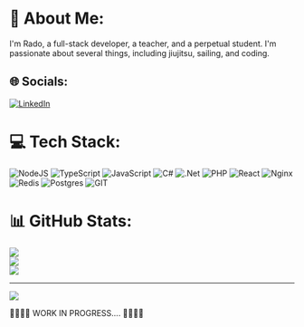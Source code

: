# 💫 About Me:
I'm Rado, a full-stack developer, a teacher, and a perpetual student. I'm passionate about several things, including jiujitsu, sailing, and coding.<br>


## 🌐 Socials:
[![LinkedIn](https://img.shields.io/badge/LinkedIn-%230077B5.svg?logo=linkedin&logoColor=white)](https://linkedin.com/in/https://www.linkedin.com/in/martin-radovitzky-1534321b8/) 

# 💻 Tech Stack:
![NodeJS](https://img.shields.io/badge/node.js-6DA55F?style=for-the-badge&logo=node.js&logoColor=white) ![TypeScript](https://img.shields.io/badge/typescript-%23007ACC.svg?style=for-the-badge&logo=typescript&logoColor=white) ![JavaScript](https://img.shields.io/badge/javascript-%23323330.svg?style=for-the-badge&logo=javascript&logoColor=%23F7DF1E) ![C#](https://img.shields.io/badge/c%23-%23239120.svg?style=for-the-badge&logo=c-sharp&logoColor=white) ![.Net](https://img.shields.io/badge/.NET-5C2D91?style=for-the-badge&logo=.net&logoColor=white) ![PHP](https://img.shields.io/badge/php-%23777BB4.svg?style=for-the-badge&logo=php&logoColor=white) ![React](https://img.shields.io/badge/react-%2320232a.svg?style=for-the-badge&logo=react&logoColor=%2361DAFB) ![Nginx](https://img.shields.io/badge/nginx-%23009639.svg?style=for-the-badge&logo=nginx&logoColor=white) ![Redis](https://img.shields.io/badge/redis-%23DD0031.svg?style=for-the-badge&logo=redis&logoColor=white) ![Postgres](https://img.shields.io/badge/postgres-%23316192.svg?style=for-the-badge&logo=postgresql&logoColor=white) ![GIT](https://img.shields.io/badge/Git-fc6d26?style=for-the-badge&logo=git&logoColor=white)
# 📊 GitHub Stats:
![](https://github-readme-stats.vercel.app/api?username=402Martin&theme=dark&hide_border=false&include_all_commits=true&count_private=true)<br/>
![](https://github-readme-streak-stats.herokuapp.com/?user=402Martin&theme=dark&hide_border=false)<br/>
![](https://github-readme-stats.vercel.app/api/top-langs/?username=402Martin&theme=dark&hide_border=false&include_all_commits=true&count_private=true&layout=compact)

---
[![](https://visitcount.itsvg.in/api?id=402Martin&icon=0&color=0)](https://visitcount.itsvg.in)

<!-- Proudly created with GPRM ( https://gprm.itsvg.in ) -->

🚧👷‍♂️🚜 WORK IN PROGRESS.... 🚜👷‍♂️🚧
